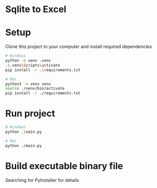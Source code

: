 # Sqlite to Excel

# Setup

Clone this project to your computer and install required dependencies

```bash
# Windows
python -m venv .venv
.\.venv\Scripts\activate
pip install -r .\requirements.txt

# Mac
python3 -m venv venv
source ./venv/bin/activate
pip install -r ./requirements.txt
```

# Run project

```bash
# Windows
python .\main.py

# Mac
python ./main.py
```

# Build executable binary file

Searching for PyInstaller for details
